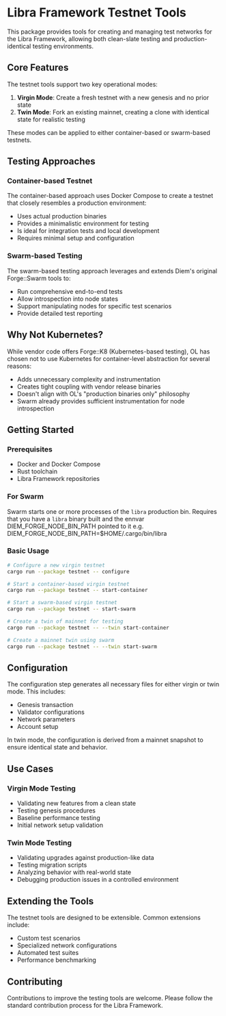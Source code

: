 # Libra Framework Testnet Tools

This package provides tools for creating and managing test networks for the Libra Framework, allowing both clean-slate testing and production-identical testing environments.

## Core Features

The testnet tools support two key operational modes:

1. **Virgin Mode**: Create a fresh testnet with a new genesis and no prior state
2. **Twin Mode**: Fork an existing mainnet, creating a clone with identical state for realistic testing

These modes can be applied to either container-based or swarm-based testnets.

## Testing Approaches

### Container-based Testnet

The container-based approach uses Docker Compose to create a testnet that closely resembles a production environment:

- Uses actual production binaries
- Provides a minimalistic environment for testing
- Is ideal for integration tests and local development
- Requires minimal setup and configuration

### Swarm-based Testing

The swarm-based testing approach leverages and extends Diem's original Forge::Swarm tools to:

- Run comprehensive end-to-end tests
- Allow introspection into node states
- Support manipulating nodes for specific test scenarios
- Provide detailed test reporting

## Why Not Kubernetes?

While vendor code offers Forge::K8 (Kubernetes-based testing), OL has chosen not to use Kubernetes for container-level abstraction for several reasons:

- Adds unnecessary complexity and instrumentation
- Creates tight coupling with vendor release binaries
- Doesn't align with OL's "production binaries only" philosophy
- Swarm already provides sufficient instrumentation for node introspection

## Getting Started

### Prerequisites

- Docker and Docker Compose
- Rust toolchain
- Libra Framework repositories

### For Swarm
Swarm starts one or more processes of the `libra` production bin.
Requires that you have a `libra` binary built and
the ennvar DIEM_FORGE_NODE_BIN_PATH pointed to it
e.g. DIEM_FORGE_NODE_BIN_PATH=$HOME/.cargo/bin/libra

### Basic Usage

```bash
# Configure a new virgin testnet
cargo run --package testnet -- configure

# Start a container-based virgin testnet
cargo run --package testnet -- start-container

# Start a swarm-based virgin testnet
cargo run --package testnet -- start-swarm

# Create a twin of mainnet for testing
cargo run --package testnet -- --twin start-container

# Create a mainnet twin using swarm
cargo run --package testnet -- --twin start-swarm
```

## Configuration

The configuration step generates all necessary files for either virgin or twin mode. This includes:

- Genesis transaction
- Validator configurations
- Network parameters
- Account setup

In twin mode, the configuration is derived from a mainnet snapshot to ensure identical state and behavior.

## Use Cases

### Virgin Mode Testing

- Validating new features from a clean state
- Testing genesis procedures
- Baseline performance testing
- Initial network setup validation

### Twin Mode Testing

- Validating upgrades against production-like data
- Testing migration scripts
- Analyzing behavior with real-world state
- Debugging production issues in a controlled environment

## Extending the Tools

The testnet tools are designed to be extensible. Common extensions include:

- Custom test scenarios
- Specialized network configurations
- Automated test suites
- Performance benchmarking

## Contributing

Contributions to improve the testing tools are welcome. Please follow the standard contribution process for the Libra Framework.
